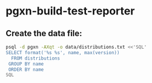 # pgxn-build-test-reporter

## Create the data file:

``` sh
psql -d pgxn -AXqt -o data/distributions.txt <<'SQL'
SELECT format('%s %s', name, max(version))
  FROM distributions
 GROUP BY name
 ORDER BY name
SQL
```
